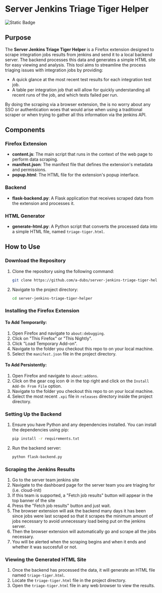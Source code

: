 # Server Jenkins Triage Tiger Helper
![Static Badge](https://img.shields.io/badge/version-v0.1.4-blue)

## Purpose
The **Server Jenkins Triage Tiger Helper** is a Firefox extension designed to scrape integration jobs results from jenkins and send it to a local backend server.
The backend processes this data and generates a simple HTML site for easy viewing and analysis. 
This tool aims to streamline the process triaging issues with integration jobs by providing:
 - A quick glance at the most recent test results for each integration test job.
 - A table per integration job that will allow for quickly understanding all recent runs of the job, and which tests failed per run.

By doing the scraping via a browser extension, the is no worry about any SSO or authentication woes that would arise when using a traditional scraper 
or when trying to gather all this information via the jenkins API.


## Components
### Firefox Extension
- **content.js**: The main script that runs in the context of the web page to perform data scraping.
- **manifest.json**: The manifest file that defines the extension's metadata and permissions.
- **popup.html**: The HTML file for the extension's popup interface.

### Backend
- **flask-backend.py**: A Flask application that receives scraped data from the extension and processes it.

### HTML Generator
- **generate-html.py**: A Python script that converts the processed data into a simple HTML file, named `triage-tiger.html`.

## How to Use

### Download the Repository
1. Clone the repository using the following command:
   ```bash
   git clone https://github.com/a-dubs/server-jenkins-triage-tiger-helper.git
   ```
2. Navigate to the project directory:
   ```bash
   cd server-jenkins-triage-tiger-helper
   ```

### Installing the Firefox Extension

#### To Add Temporarily:
1. Open Firefox and navigate to `about:debugging`.
2. Click on "This Firefox" or "This Nightly".
3. Click "Load Temporary Add-on".
4. Navigate to the folder you checkout this repo to on your local machine.
5. Select the `manifest.json` file in the project directory.

#### To Add Persistently:
1. Open Firefox and navigate to `about:addons`.
2. Click on the gear cog icon ⚙️ in the top right and click on the `Install Add-On From File` option.
3. Navigate to the folder you checkout this repo to on your local machine.
5. Select the most recent `.xpi` file in `releases` directory inside the project directory.

### Setting Up the Backend
1. Ensure you have Python and any dependencies installed. You can install the dependencies using pip:
   ```bash
   pip install -r requirements.txt
   ```
2. Run the backend server:
   ```bash
   python flask-backend.py
   ```

### Scraping the Jenkins Results
1. Go to the server team jenkins site
2. Navigate to the dashboard page for the server team you are triaging for (i.e. cloud-init)
3. If this team is supported, a "Fetch job results" button will appear in the top banner of the site
4. Press the "Fetch job results" button and just wait.
5. The browser extension will ask the backend many days it has been since jobs were last scraped so that it scrapes the minimum amount of jobs necessary to avoid unnecessary load being put on the jenkins server.
6. Then the browser extension will automatically go and scrape all the jobs necessary.
7. You will be alerted when the scraping begins and when it ends and whether it was succesfull or not.

### Viewing the Generated HTML Site
1. Once the backend has processed the data, it will generate an HTML file named `triage-tiger.html`.
2. Locate the `triage-tiger.html` file in the project directory.
3. Open the `triage-tiger.html` file in any web browser to view the results.
